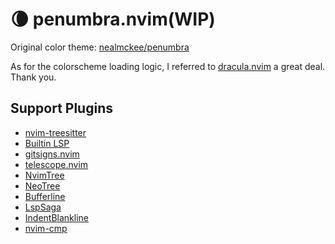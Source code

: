 # 🌘 penumbra.nvim(WIP)

Original color theme: [nealmckee/penumbra](https://github.com/nealmckee/penumbra)

As for the colorscheme loading logic, I referred to [dracula.nvim](https://github.com/Mofiqul/dracula.nvim) a great deal.
Thank you.

## Support Plugins

- [nvim-treesitter](https://nvim-treesitter/nvim-treesitter)
- [Builtin LSP](https://neovim/nvim-lspconfig)
- [gitsigns.nvim](https://github.com/lewis6991/gitsigns.nvim)
- [telescope.nvim](https://github.com/nvim-telescope/telescope.nvim)
- [NvimTree](https://github.com/nvim-tree/nvim-tree.lua)
- [NeoTree](https://github.com/nvim-neo-tree/neo-tree.nvim)
- [Bufferline](https://github.com/akinsho/nvim-bufferline.lua)
- [LspSaga](https://github.com/glepnir/lspsaga.nvim)
- [IndentBlankline](https://github.com/lukas-reineke/indent-blankline.nvim)
- [nvim-cmp](https://github.com/hrsh7th/nvim-cmp)

